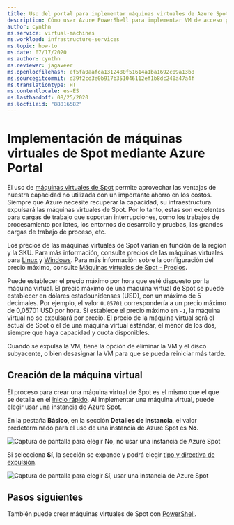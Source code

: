 ```yaml
---
title: Uso del portal para implementar máquinas virtuales de Azure Spot
description: Cómo usar Azure PowerShell para implementar VM de acceso puntual con el fin de ahorrar costos.
author: cynthn
ms.service: virtual-machines
ms.workload: infrastructure-services
ms.topic: how-to
ms.date: 07/17/2020
ms.author: cynthn
ms.reviewer: jagaveer
ms.openlocfilehash: ef5fa0aafca1312480f51614a1ba1692c09a13b8
ms.sourcegitcommit: d39f2cd3e0b917b351046112ef1b8dc240a47a4f
ms.translationtype: HT
ms.contentlocale: es-ES
ms.lasthandoff: 08/25/2020
ms.locfileid: "88816582"
---
```

# <a name="deploy-spot-vms-using-the-azure-portal"></a>Implementación de máquinas virtuales de Spot mediante Azure Portal

El uso de [máquinas virtuales de Spot](../spot-vms.md) permite aprovechar las ventajas de nuestra capacidad no utilizada con un importante ahorro en los costos. Siempre que Azure necesite recuperar la capacidad, su infraestructura expulsará las máquinas virtuales de Spot. Por lo tanto, estas son excelentes para cargas de trabajo que soportan interrupciones, como los trabajos de procesamiento por lotes, los entornos de desarrollo y pruebas, las grandes cargas de trabajo de proceso, etc.

Los precios de las máquinas virtuales de Spot varían en función de la región y la SKU. Para más información, consulte precios de las máquinas virtuales para [Linux](https://azure.microsoft.com/pricing/details/virtual-machines/linux/) y [Windows](https://azure.microsoft.com/pricing/details/virtual-machines/windows/). Para más información sobre la configuración del precio máximo, consulte [Máquinas virtuales de Spot - Precios](../spot-vms.md#pricing).

Puede establecer el precio máximo por hora que esté dispuesto por la máquina virtual. El precio máximo de una máquina virtual de Spot se puede establecer en dólares estadounidenses (USD), con un máximo de 5 decimales. Por ejemplo, el valor `0.05701` correspondería a un precio máximo de 0,05701 USD por hora. Si establece el precio máximo en `-1`, la máquina virtual no se expulsará por precio. El precio de la máquina virtual será el actual de Spot o el de una máquina virtual estándar, el menor de los dos, siempre que haya capacidad y cuota disponibles.

Cuando se expulsa la VM, tiene la opción de eliminar la VM y el disco subyacente, o bien desasignar la VM para que se pueda reiniciar más tarde.


## <a name="create-the-vm"></a>Creación de la máquina virtual

El proceso para crear una máquina virtual de Spot es el mismo que el que se detalla en el [inicio rápido](quick-create-portal.md). Al implementar una máquina virtual, puede elegir usar una instancia de Azure Spot.


En la pestaña **Básico**, en la sección **Detalles de instancia**, el valor predeterminado para el uso de una instancia de Azure Spot es **No**.

![Captura de pantalla para elegir No, no usar una instancia de Azure Spot](media/spot-portal/no.png)

Si selecciona **Sí**, la sección se expande y podrá elegir [tipo y directiva de expulsión](../spot-vms.md#eviction-policy). 

![Captura de pantalla para elegir Sí, usar una instancia de Azure Spot](media/spot-portal/yes.png)


## <a name="next-steps"></a>Pasos siguientes

También puede crear máquinas virtuales de Spot con [PowerShell](spot-powershell.md).